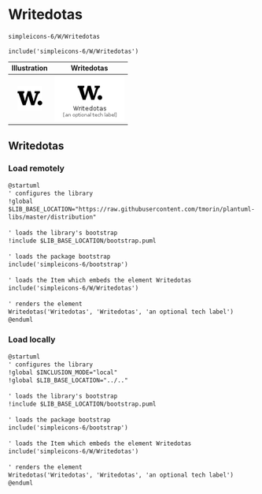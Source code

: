 # Writedotas


```text
simpleicons-6/W/Writedotas
```

```text
include('simpleicons-6/W/Writedotas')
```



| Illustration | Writedotas |
| :---: | :---: |
| ![illustration for Illustration](../../simpleicons-6/W/Writedotas.png) | ![illustration for Writedotas](../../simpleicons-6/W/Writedotas.Local.png) |




## Writedotas

### Load remotely
```plantuml
@startuml
' configures the library
!global $LIB_BASE_LOCATION="https://raw.githubusercontent.com/tmorin/plantuml-libs/master/distribution"

' loads the library's bootstrap
!include $LIB_BASE_LOCATION/bootstrap.puml

' loads the package bootstrap
include('simpleicons-6/bootstrap')

' loads the Item which embeds the element Writedotas
include('simpleicons-6/W/Writedotas')

' renders the element
Writedotas('Writedotas', 'Writedotas', 'an optional tech label')
@enduml
```

### Load locally
```plantuml
@startuml
' configures the library
!global $INCLUSION_MODE="local"
!global $LIB_BASE_LOCATION="../.."

' loads the library's bootstrap
!include $LIB_BASE_LOCATION/bootstrap.puml

' loads the package bootstrap
include('simpleicons-6/bootstrap')

' loads the Item which embeds the element Writedotas
include('simpleicons-6/W/Writedotas')

' renders the element
Writedotas('Writedotas', 'Writedotas', 'an optional tech label')
@enduml
```

